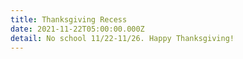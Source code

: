 ```yaml
---
title: Thanksgiving Recess
date: 2021-11-22T05:00:00.000Z
detail: No school 11/22-11/26. Happy Thanksgiving!
---
```

